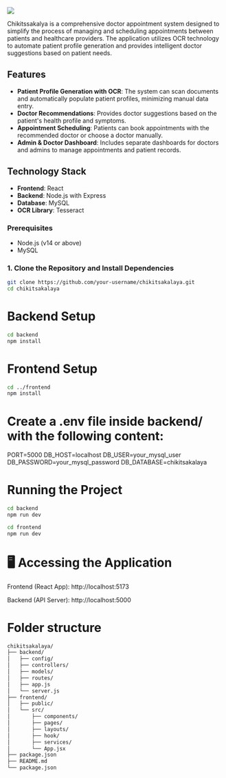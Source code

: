 <img src="https://capsule-render.vercel.app/api?type=waving&height=300&color=gradient&text=Chikitsakalaya&reversal=false&textBg=false&fontSize=89&fontAlignY=41" />

Chikitssakalya is a comprehensive doctor appointment system designed to simplify the process of managing and scheduling appointments between patients and healthcare providers. The application utilizes OCR technology to automate patient profile generation and provides intelligent doctor suggestions based on patient needs.

## Features

- **Patient Profile Generation with OCR**: The system can scan documents and automatically populate patient profiles, minimizing manual data entry.
- **Doctor Recommendations**: Provides doctor suggestions based on the patient's health profile and symptoms.
- **Appointment Scheduling**: Patients can book appointments with the recommended doctor or choose a doctor manually.
- **Admin & Doctor Dashboard**: Includes separate dashboards for doctors and admins to manage appointments and patient records.

## Technology Stack

- **Frontend**: React
- **Backend**: Node.js with Express
- **Database**: MySQL
- **OCR Library**: Tesseract


### Prerequisites

- Node.js (v14 or above)
- MySQL

### 1. Clone the Repository and Install Dependencies

```bash
git clone https://github.com/your-username/chikitsakalaya.git
cd chikitsakalaya
```
# Backend Setup
```bash
cd backend
npm install
```

# Frontend Setup
```bash
cd ../frontend
npm install
```

# Create a .env file inside backend/ with the following content:
PORT=5000
DB_HOST=localhost
DB_USER=your_mysql_user
DB_PASSWORD=your_mysql_password
DB_DATABASE=chikitsakalaya

# Running the Project
```bash
cd backend
npm run dev
```
```bash
cd frontend
npm run dev
```

# 🖥️ Accessing the Application
Frontend (React App): http://localhost:5173

Backend (API Server): http://localhost:5000

# Folder structure

```bash
chikitsakalaya/
├── backend/
│   ├── config/
│   ├── controllers/
│   ├── models/
│   ├── routes/
│   ├── app.js
│   └── server.js
├── frontend/
│   ├── public/
│   └── src/
│       ├── components/
│       ├── pages/
│       ├── layouts/
│       ├── hook/
│       ├── services/
│       └── App.jsx
├── package.json
├── README.md
└── package.json
```